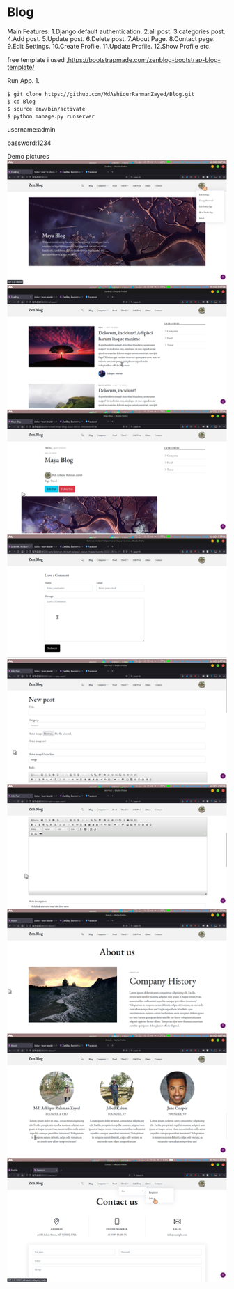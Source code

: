 # Blog

Main Features:
1.Django default authentication.
2.all post.
3.categories post.
4.Add post.
5.Update post.
6.Delete post.
7.About Page.
8.Contact page.
9.Edit Settings.
10.Create Profile.
11.Update Profile.
12.Show Profile etc.

free template i used ,https://bootstrapmade.com/zenblog-bootstrap-blog-template/

Run App.
1. 

```sh
$ git clone https://github.com/MdAshiqurRahmanZayed/Blog.git
$ cd Blog
$ source env/bin/activate               
$ python manage.py runserver          
```
username:admin

password:1234


Demo pictures
![](/screenshot/1.png)
![](/screenshot/2.png)
![](/screenshot/3.png)
![](/screenshot/4.png)
![](/screenshot/5.png)
![](/screenshot/6.png)
![](/screenshot/7.png)
![](/screenshot/8.png)
![](/screenshot/12.png)




